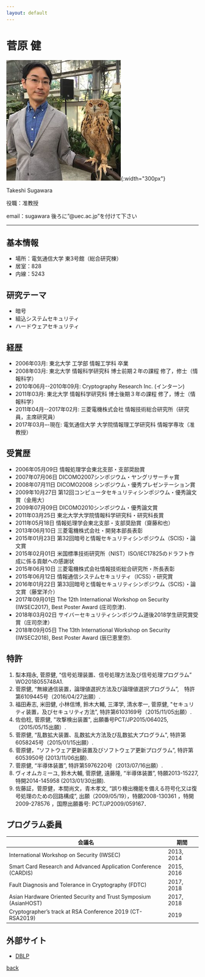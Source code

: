 ```yaml
---
layout: default
---
```


# 菅原 健

![sugawara](./fig/sugawara.jpg){:width="300px"}

Takeshi Sugawara

役職：准教授

email：sugawara 後ろに”@uec.ac.jp”を付けて下さい

---

## 基本情報

- 場所：電気通信大学 東3号館（総合研究棟）
- 居室：828
- 内線：5243

## 研究テーマ

- 暗号
- 組込システムセキュリティ
- ハードウェアセキュリティ

## 経歴
- 2006年03月: 東北大学 工学部 情報工学科 卒業
- 2008年03月: 東北大学 情報科学研究科 博士前期２年の課程 修了，修士（情報科学）
- 2010年06月--2010年09月: Cryptography Research Inc. (インターン)
- 2011年03月: 東北大学 情報科学研究科 博士後期３年の課程 修了，博士（情報科学）
- 2011年04月--2017年02月: 三菱電機株式会社 情報技術総合研究所（研究員，主席研究員）
- 2017年03月–-現在: 電気通信大学 大学院情報理工学研究科 情報学専攻（准教授）

## 受賞歴

- 2006年05月09日 情報処理学会東北支部・支部奨励賞
- 2007年07月06日 DICOMO2007シンポジウム・ヤングリサーチャ賞
- 2008年07月11日 DICOMO2008 シンポジウム・優秀プレゼンテーション賞
- 2009年10月27日 第12回コンピュータセキュリティシンポジウム・優秀論文賞（金用大）
- 2009年07月09日 DICOMO2010シンポジウム・優秀論文賞
- 2011年03月25日 東北大学大学院情報科学研究科・研究科長賞
- 2011年05月18日 情報処理学会東北支部・支部奨励賞（齋藤和也）
- 2013年06月10日 三菱電機株式会社・開発本部長表彰
- 2015年01月23日 第32回暗号と情報セキュリティシンポジウム（SCIS）・論文賞
- 2015年02月01日 米国標準技術研究所（NIST）ISO/IEC17825のドラフト作成に係る貢献への感謝状
- 2015年06月10日 三菱電機株式会社情報技術総合研究所・所長表彰
- 2015年06月12日 情報通信システムセキュリティ（ICSS）・研究賞
- 2016年01月22日 第33回暗号と情報セキュリティシンポジウム（SCIS）・論文賞（藤堂洋介）
- 2017年09月01日 The 12th International Workshop on Security (IWSEC2017), Best Poster Award (庄司奈津).
- 2018年03月02日 サイバーセキュリティシンポジウム道後2018学生研究賞受賞（庄司奈津）
- 2018年09月05日 The 13th International Workshop on Security (IWSEC2018), Best Poster Award (辰巳恵里奈).


## 特許

1. 梨本翔永, 菅原健, “信号処理装置、信号処理方法及び信号処理プログラム” WO2018055748A1.
1. 菅原健, “無線通信装置，論理値選択方法及び論理値選択プログラム”,　特許第6109445号（2016/04/27出願）.
1. 福田寿志, 米田健, 小林信博, 鈴木大輔, 三澤学, 清水孝一, 菅原健, "セキュリティ装置，及びセキュリティ方法”, 特許第6103169号（2015/11/05出願）.
1. 佐伯稔, 菅原健, "攻撃検出装置", 出願番号PCT/JP2015/064025, （2015/05/15出願）.
1. 菅原健, “乱数拡大装置、乱数拡大方法及び乱数拡大プログラム", 特許第6058245号（2015/01/15出願）.
1. 菅原健，“ソフトウェア更新装置及びソフトウェア更新プログラム”, 特許第6053950号 (2013/11/06出願).
1. 菅原健, “半導体装置”, 特許第5976220号（2013/07/16出願）.
1. ヴィオムカミーユ, 鈴木大輔, 菅原健, 遠藤隆, “半導体装置”, 特願2013-15227, 特開2014-145958 (2013/01/30出願).
1. 佐藤証，菅原健，本間尚文，青木孝文, “誤り検出機能を備える符号化又は復号処理のための回路構成”, 出願（2009/05/19），特願2008-130361 ，特開2009-278576 ，国際出願番号: PCT/JP2009/059167．

## プログラム委員

|会議名|期間|
|---|---|
|International Workshop on Security (IWSEC) | 2013, 2014 |
|Smart Card Research and Advanced Application Conference (CARDIS) | 2015, 2016 |
|Fault Diagnosis and Tolerance in Cryptography (FDTC) | 2017, 2018 |
|Asian Hardware Oriented Security and Trust Symposium (AsianHOST) | 2017, 2018 |
|Cryptographer’s track at RSA Conference 2019 (CT-RSA2019) | 2019 |

## 外部サイト

- [DBLP](http://dblp.uni-trier.de/pers/hd/s/Sugawara:Takeshi)


[back](./)
